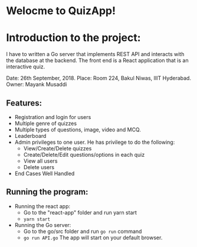 # Welocme to QuizApp!

# Introduction to the project:
I have to written a Go server that implements REST API and interacts with the database at the backend. The front end is a React application that is an interactive quiz.

Date: 26th September, 2018.
Place: Room 224, Bakul Niwas, IIIT Hyderabad.
Owner: Mayank Musaddi

## Features:
- Registration and login for users
- Multiple genre of quizzes
- Multiple types of questions, image, video and MCQ.
- Leaderboard
- Admin privileges to one user. He has privilege to do the following:
    - View/Create/Delete quizzes
    - Create/Delete/Edit questions/options in each quiz
    - View all users
    - Delete users
- End Cases Well Handled

## Running the program:
- Running the react app:
	- Go to the "react-app" folder and run yarn start
    - `yarn start`
- Running the Go server:
    - Go to the go/src folder and run `go run` command
	- `go run API.go`
The app will start on your default browser.